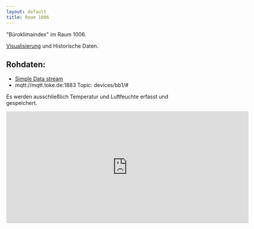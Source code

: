 ```yaml
---
layout: default
title: Room 1006
---
```


"Büroklimaindex" im Raum 1006.

[Visualisierung][grafana] und Historische Daten.

## Rohdaten:

* [Simple Data stream][datastream]
* mqtt://mqtt.toke.de:1883 Topic: devices/bb1/#

Es werden ausschließlich Temperatur und Luftfeuchte erfasst und
gespeichert.

<iframe src="https://mqtt.toke.de/grafana/#/dashboard/db/room-1006?panelId=7&amp;fullscreen&amp;from=now-12h&amp;to=now&amp;var-node=bb1" width="650" height="300" frameborder="0"></iframe>

[grafana]: https://mqtt.toke.de/grafana/#/dashboard/db/room-1006
[datastream]: https://mqtt.toke.de/office/2/
